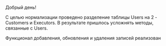 Добрый день!

С целью нормализации проведено разделение таблицы Users на 2 - Customers и Executors. 
В результате пришлось усложнять методы, связанные с Users.

Функционал добавления, обновления и удаления записей реализован